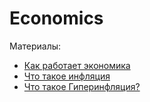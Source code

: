 # Economics


Материалы:

* [Как работает экономика](https://academy.binance.com/ru/articles/how-does-the-economy-work)
* [Что такое инфляция](https://academy.binance.com/ru/articles/what-is-inflation)
* [Что такое Гиперинфляция?](https://academy.binance.com/ru/articles/what-is-hyperinflation)
